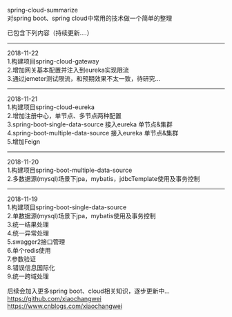 spring-cloud-summarize  
对spring boot、spring cloud中常用的技术做一个简单的整理  
  
已包含下列内容（持续更新....）   
*******************************************************  
2018-11-22  
1.构建项目spring-cloud-gateway   
2.增加网关基本配置并注入到eureka实现限流  
3.通过jemeter测试限流，和预期效果不太一致，待研究...   
  
  
*******************************************************  
2018-11-21  
1.构建项目spring-cloud-eureka   
2.增加注册中心，单节点、多节点两种配置  
3.spring-boot-single-data-source 接入eureka 单节点&集群  
4.spring-boot-multiple-data-source 接入eureka 单节点&集群  
5.增加Feign  
  
  
*******************************************************  
2018-11-20  
1.构建项目spring-boot-multiple-data-source   
2.多数据源(mysql)场景下jpa，mybatis，jdbcTemplate使用及事务控制   
  
*******************************************************  
2018-11-19  
1.构建项目spring-boot-single-data-source   
2.单数据源(mysql)场景下jpa，mybatis使用及事务控制  
3.统一结果处理  
4.统一异常处理  
5.swagger2接口管理  
6.单个redis使用  
7.参数验证  
8.错误信息国际化  
9.统一跨域处理  


  
  
  
  
后续会加入更多spring boot、cloud相关知识，逐步更新中...  
https://github.com/xiaochangwei  
https://www.cnblogs.com/xiaochangwei  
